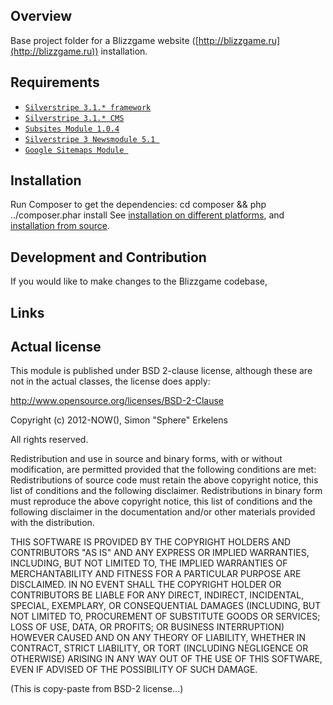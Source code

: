 ## Overview

Base project folder for a Blizzgame website ([http://blizzgame.ru](http://blizzgame.ru)) installation.

## Requirements

* [`Silverstripe 3.1.* framework`](https://github.com/silverstripe/Sapphire)
* [`Silverstripe 3.1.* CMS`](https://github.com/silverstripe/cms)
* [`Subsites Module 1.0.4`](https://github.com/silverstripe/silverstripe-subsites)
* [`Silverstripe 3 Newsmodule 5.1 `](https://github.com/Firesphere/silverstripe-newsmodule/)
* [`Google Sitemaps Module `](https://github.com/silverstripe-labs/silverstripe-googlesitemaps)


## Installation ##
Run Composer to get the dependencies: cd composer && php ../composer.phar install
See [installation on different platforms](http://doc.silverstripe.org/framework/en/installation/),
and [installation from source](http://doc.silverstripe.org/framework/en/installation/from-source).

## Development and Contribution ##

If you would like to make changes to the Blizzgame codebase,

## Links ##

## Actual license

This module is published under BSD 2-clause license, although these are not in the actual classes, the license does apply:

http://www.opensource.org/licenses/BSD-2-Clause

Copyright (c) 2012-NOW(), Simon "Sphere" Erkelens

All rights reserved.

Redistribution and use in source and binary forms, with or without modification, are permitted provided that the following conditions are met:
Redistributions of source code must retain the above copyright notice, this list of conditions and the following disclaimer.
Redistributions in binary form must reproduce the above copyright notice, this list of conditions and the following disclaimer in the documentation and/or other materials provided with the distribution.

THIS SOFTWARE IS PROVIDED BY THE COPYRIGHT HOLDERS AND CONTRIBUTORS "AS IS" AND ANY EXPRESS OR IMPLIED WARRANTIES, INCLUDING, BUT NOT LIMITED TO, THE IMPLIED WARRANTIES OF MERCHANTABILITY AND FITNESS FOR A PARTICULAR PURPOSE ARE DISCLAIMED. IN NO EVENT SHALL THE COPYRIGHT HOLDER OR CONTRIBUTORS BE LIABLE FOR ANY DIRECT, INDIRECT, INCIDENTAL, SPECIAL, EXEMPLARY, OR CONSEQUENTIAL DAMAGES (INCLUDING, BUT NOT LIMITED TO, PROCUREMENT OF SUBSTITUTE GOODS OR SERVICES; LOSS OF USE, DATA, OR PROFITS; OR BUSINESS INTERRUPTION) HOWEVER CAUSED AND ON ANY THEORY OF LIABILITY, WHETHER IN CONTRACT, STRICT LIABILITY, OR TORT (INCLUDING NEGLIGENCE OR OTHERWISE) ARISING IN ANY WAY OUT OF THE USE OF THIS SOFTWARE, EVEN IF ADVISED OF THE POSSIBILITY OF SUCH DAMAGE.

(This is copy-paste from BSD-2 license...)
